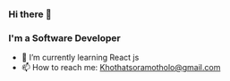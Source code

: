 ### Hi there 👋

### I'm a Software Developer

- 🌱 I’m currently learning React js
- 📫 How to reach me:  Khothatsoramotholo@gmail.com


